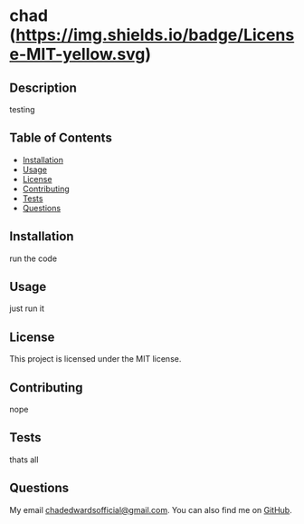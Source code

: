 
  # chad   (https://img.shields.io/badge/License-MIT-yellow.svg)
  
  ## Description
  testing
  
  ## Table of Contents
  - [Installation](#installation)
  - [Usage](#usage)
  - [License](#license)
  - [Contributing](#contributing)
  - [Tests](#tests)
  - [Questions](#questions)
  
  ## Installation
  run the code
  
  ## Usage
  just run it
  
  ## License
  This project is licensed under the MIT license. 
  
  ## Contributing
  nope
  
  ## Tests
  thats all
  
  ## Questions
  My email [chadedwardsofficial@gmail.com](mailto:chadedwardsofficial@gmail.com). You can also find me on [GitHub](https://github.com/chadedwardsofficial).
  